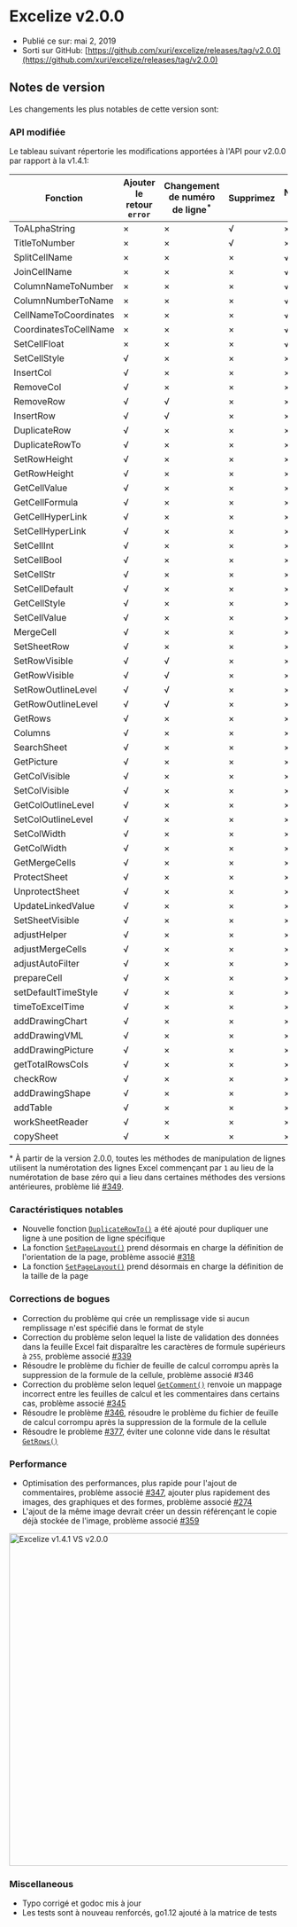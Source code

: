 # Excelize v2.0.0

* Publié ce sur: mai 2, 2019
* Sorti sur GitHub: [https://github.com/xuri/excelize/releases/tag/v2.0.0](https://github.com/xuri/excelize/releases/tag/v2.0.0)

## Notes de version

Les changements les plus notables de cette version sont:

### API modifiée

Le tableau suivant répertorie les modifications apportées à l'API pour v2.0.0 par rapport à la v1.4.1:

|Fonction|Ajouter le retour `error`|Changement de numéro de ligne<sup>\*</sup>|Supprimez|Nouvel ajout|
|---|---|---|---|---|
|ToALphaString|&times;|&times;|&radic;|&times;|
|TitleToNumber|&times;|&times;|&radic;|&times;|
|SplitCellName|&times;|&times;|&times;|&radic;|
|JoinCellName|&times;|&times;|&times;|&radic;|
|ColumnNameToNumber|&times;|&times;|&times;|&radic;|
|ColumnNumberToName|&times;|&times;|&times;|&radic;|
|CellNameToCoordinates|&times;|&times;|&times;|&radic;|
|CoordinatesToCellName|&times;|&times;|&times;|&radic;|
|SetCellFloat|&times;|&times;|&times;|&radic;|
|SetCellStyle|&radic;|&times;|&times;|&times;|
|InsertCol|&radic;|&times;|&times;|&times;|
|RemoveCol|&radic;|&times;|&times;|&times;|
|RemoveRow|&radic;|&radic;|&times;|&times;|
|InsertRow|&radic;|&radic;|&times;|&times;|
|DuplicateRow|&radic;|&times;|&times;|&times;|
|DuplicateRowTo|&radic;|&times;|&times;|&times;|
|SetRowHeight|&radic;|&times;|&times;|&times;|
|GetRowHeight|&radic;|&times;|&times;|&times;|
|GetCellValue|&radic;|&times;|&times;|&times;|
|GetCellFormula|&radic;|&times;|&times;|&times;|
|GetCellHyperLink|&radic;|&times;|&times;|&times;|
|SetCellHyperLink|&radic;|&times;|&times;|&times;|
|SetCellInt|&radic;|&times;|&times;|&times;|
|SetCellBool|&radic;|&times;|&times;|&times;|
|SetCellStr|&radic;|&times;|&times;|&times;|
|SetCellDefault|&radic;|&times;|&times;|&times;|
|GetCellStyle|&radic;|&times;|&times;|&times;|
|SetCellValue|&radic;|&times;|&times;|&times;|
|MergeCell|&radic;|&times;|&times;|&times;|
|SetSheetRow|&radic;|&times;|&times;|&times;|
|SetRowVisible|&radic;|&radic;|&times;|&times;|
|GetRowVisible|&radic;|&radic;|&times;|&times;|
|SetRowOutlineLevel|&radic;|&radic;|&times;|&times;|
|GetRowOutlineLevel|&radic;|&radic;|&times;|&times;|
|GetRows|&radic;|&times;|&times;|&times;|
|Columns|&radic;|&times;|&times;|&times;|
|SearchSheet|&radic;|&times;|&times;|&times;|
|GetPicture|&radic;|&times;|&times;|&times;|
|GetColVisible|&radic;|&times;|&times;|&times;|
|SetColVisible|&radic;|&times;|&times;|&times;|
|GetColOutlineLevel|&radic;|&times;|&times;|&times;|
|SetColOutlineLevel|&radic;|&times;|&times;|&times;|
|SetColWidth|&radic;|&times;|&times;|&times;|
|GetColWidth|&radic;|&times;|&times;|&times;|
|GetMergeCells|&radic;|&times;|&times;|&times;|
|ProtectSheet|&radic;|&times;|&times;|&times;|
|UnprotectSheet|&radic;|&times;|&times;|&times;|
|UpdateLinkedValue|&radic;|&times;|&times;|&times;|
|SetSheetVisible|&radic;|&times;|&times;|&times;|
|adjustHelper|&radic;|&times;|&times;|&times;|
|adjustMergeCells|&radic;|&times;|&times;|&times;|
|adjustAutoFilter|&radic;|&times;|&times;|&times;|
|prepareCell|&radic;|&times;|&times;|&times;|
|setDefaultTimeStyle|&radic;|&times;|&times;|&times;|
|timeToExcelTime|&radic;|&times;|&times;|&times;|
|addDrawingChart|&radic;|&times;|&times;|&times;|
|addDrawingVML|&radic;|&times;|&times;|&times;|
|addDrawingPicture|&radic;|&times;|&times;|&times;|
|getTotalRowsCols|&radic;|&times;|&times;|&times;|
|checkRow|&radic;|&times;|&times;|&times;|
|addDrawingShape|&radic;|&times;|&times;|&times;|
|addTable|&radic;|&times;|&times;|&times;|
|workSheetReader|&radic;|&times;|&times;|&times;|
|copySheet|&radic;|&times;|&times;|&times;|

\* À partir de la version 2.0.0, toutes les méthodes de manipulation de lignes utilisent la numérotation des lignes Excel commençant par `1` au lieu de la numérotation de base zéro qui a lieu dans certaines méthodes des versions antérieures, problème lié [#349](https://github.com/xuri/excelize/issues/349).

### Caractéristiques notables

* Nouvelle fonction [`DuplicateRowTo()`](https://pkg.go.dev/github.com/360EntSecGroup-Skylar/excelize/v2@v2.0.0#File.WriteTo) a été ajouté pour dupliquer une ligne à une position de ligne spécifique
* La fonction [`SetPageLayout()`](https://pkg.go.dev/github.com/360EntSecGroup-Skylar/excelize/v2@v2.0.0#File.SetPageLayout) prend désormais en charge la définition de l'orientation de la page, problème associé [#318](https://github.com/xuri/excelize/issues/318)
* La fonction [`SetPageLayout()`](https://pkg.go.dev/github.com/360EntSecGroup-Skylar/excelize/v2@v2.0.0#File.SetPageLayout) prend désormais en charge la définition de la taille de la page

### Corrections de bogues

* Correction du problème qui crée un remplissage vide si aucun remplissage n'est spécifié dans le format de style
* Correction du problème selon lequel la liste de validation des données dans la feuille Excel fait disparaître les caractères de formule supérieurs à `255`, problème associé [#339](https://github.com/xuri/excelize/issues/339)
* Résoudre le problème du fichier de feuille de calcul corrompu après la suppression de la formule de la cellule, problème associé #346
* Correction du problème selon lequel [`GetComment()`](https://pkg.go.dev/github.com/360EntSecGroup-Skylar/excelize/v2@v2.0.0#File.GetComment) renvoie un mappage incorrect entre les feuilles de calcul et les commentaires dans certains cas, problème associé [#345](https://github.com/xuri/excelize/issues/345)
* Résoudre le problème [#346](https://github.com/xuri/excelize/issues/346), résoudre le problème du fichier de feuille de calcul corrompu après la suppression de la formule de la cellule
* Résoudre le problème [#377](https://github.com/xuri/excelize/issues/377), éviter une colonne vide dans le résultat [`GetRows()`](https://pkg.go.dev/github.com/360EntSecGroup-Skylar/excelize/v2@v2.0.0#File.GetRows)

### Performance

* Optimisation des performances, plus rapide pour l'ajout de commentaires, problème associé [#347](https://github.com/xuri/excelize/issues/347), ajouter plus rapidement des images, des graphiques et des formes, problème associé [#274](https://github.com/xuri/excelize/issues/274)
* L'ajout de la même image devrait créer un dessin référençant le
copie déjà stockée de l'image, problème associé [#359](https://github.com/xuri/excelize/issues/359)

<img src="https://user-images.githubusercontent.com/2809468/56576273-7e7f1d80-65fa-11e9-8b47-7b171c5e67e3.png" width="600" alt="Excelize v1.4.1 VS v2.0.0">

### Miscellaneous

* Typo corrigé et godoc mis à jour
* Les tests sont à nouveau renforcés, go1.12 ajouté à la matrice de tests
